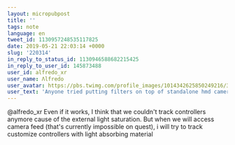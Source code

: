 ```yaml
---
layout: micropubpost
title: ''
tags: note
language: en
tweet_id: 1130957248535117825
date: 2019-05-21 22:03:14 +0000
slug: '220314'
in_reply_to_status_id: 1130946588682215425
in_reply_to_user_id: 145873488
user_id: alfredo_xr
user_name: Λlfredo
user_avatar: https://pbs.twimg.com/profile_images/1014342625850249216/3is6ZLN7.jpg
user_text: 'Anyone tried putting filters on top of standalone hmd cameras to improve tracking outside?'
---
```

@alfredo_xr Even if it works, I think that we couldn't track controllers anymore cause of the external light saturation. But when we will access camera feed (that's currently impossible on quest), i will try to track customize controllers with light absorbing material
